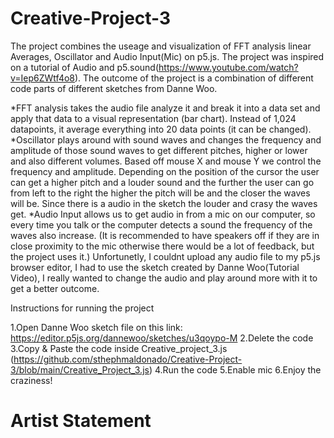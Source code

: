 # Creative-Project-3

The project combines the useage and visualization of FFT analysis linear Averages, Oscillator and Audio Input(Mic) on p5.js. The project was inspired on a tutorial of Audio and p5.sound(https://www.youtube.com/watch?v=Iep6ZWtf4o8). The outcome of the project is a combination of different code parts of different sketches from Danne Woo. 

*FFT analysis takes the audio file analyze it and break it into a data set and apply that data to a visual representation (bar chart). Instead of 1,024 datapoints, it average everything into 20 data points (it can be changed). 
*Oscillator plays around with sound waves and changes the frequency and amplitude of those sound waves to get different pitches, higher or lower and also different volumes. Based off mouse X and mouse Y we control the frequency and amplitude. Depending on the position of the cursor the user can get a higher pitch and a louder sound and the further the user can go from left to the right the higher the pitch will be and the closer the waves will be. Since there is a audio in the sketch the louder and crasy the waves get. 
*Audio Input allows us to get audio in from a mic on our computer, so every time you talk or the computer detects a sound the frequency of the waves also increase.
(It is recommended to have speakers off if they are in close proximity to the mic otherwise there would be a lot of feedback, but the project uses it.)
Unfortunetly, I couldnt upload any audio file to my p5.js browser editor, I had to use the sketch created by Danne Woo(Tutorial Video), I really wanted to change the audio and play around more with it to get a better outcome. 

Instructions for running the project

1.Open Danne Woo sketch file on this link: https://editor.p5js.org/dannewoo/sketches/u3qoypo-M
2.Delete the code
3.Copy & Paste the code inside Creative_project_3.js (https://github.com/sthephmaldonado/Creative-Project-3/blob/main/Creative_Project_3.js)
4.Run the code
5.Enable mic
6.Enjoy the craziness!

# Artist Statement
